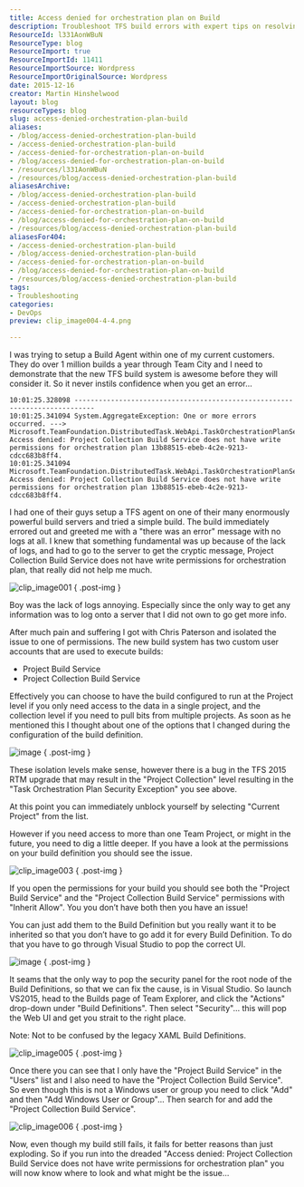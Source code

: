 ```yaml
---
title: Access denied for orchestration plan on Build
description: Troubleshoot TFS build errors with expert tips on resolving access denied issues for orchestration plans. Enhance your build system's performance today!
ResourceId: l331AonWBuN
ResourceType: blog
ResourceImport: true
ResourceImportId: 11411
ResourceImportSource: Wordpress
ResourceImportOriginalSource: Wordpress
date: 2015-12-16
creator: Martin Hinshelwood
layout: blog
resourceTypes: blog
slug: access-denied-orchestration-plan-build
aliases:
- /blog/access-denied-orchestration-plan-build
- /access-denied-orchestration-plan-build
- /access-denied-for-orchestration-plan-on-build
- /blog/access-denied-for-orchestration-plan-on-build
- /resources/l331AonWBuN
- /resources/blog/access-denied-orchestration-plan-build
aliasesArchive:
- /blog/access-denied-orchestration-plan-build
- /access-denied-orchestration-plan-build
- /access-denied-for-orchestration-plan-on-build
- /blog/access-denied-for-orchestration-plan-on-build
- /resources/blog/access-denied-orchestration-plan-build
aliasesFor404:
- /access-denied-orchestration-plan-build
- /blog/access-denied-orchestration-plan-build
- /access-denied-for-orchestration-plan-on-build
- /blog/access-denied-for-orchestration-plan-on-build
- /resources/blog/access-denied-orchestration-plan-build
tags:
- Troubleshooting
categories:
- DevOps
preview: clip_image004-4-4.png

---
```

I was trying to setup a Build Agent within one of my current customers. They do over 1 million builds a year through Team City and I need to demonstrate that the new TFS build system is awesome before they will consider it. So it never instils confidence when you get an error…

```
10:01:25.328098 ---------------------------------------------------------------------------
10:01:25.341094 System.AggregateException: One or more errors occurred. ---> Microsoft.TeamFoundation.DistributedTask.WebApi.TaskOrchestrationPlanSecurityException: Access denied: Project Collection Build Service does not have write permissions for orchestration plan 13b88515-ebeb-4c2e-9213-cdcc683b8ff4.
10:01:25.341094 Microsoft.TeamFoundation.DistributedTask.WebApi.TaskOrchestrationPlanSecurityException: Access denied: Project Collection Build Service does not have write permissions for orchestration plan 13b88515-ebeb-4c2e-9213-cdcc683b8ff4.
```

I had one of their guys setup a TFS agent on one of their many enormously powerful build servers and tried a simple build. The build immediately errored out and greeted me with a "there was an error" message with no logs at all. I knew that something fundamental was up because of the lack of logs, and had to go to the server to get the cryptic message, Project Collection Build Service does not have write permissions for orchestration plan, that really did not help me much.

![clip_image001](images/clip_image001-1-1.png "clip_image001")
{ .post-img }

Boy was the lack of logs annoying. Especially since the only way to get any information was to log onto a server that I did not own to go get more info.

After much pain and suffering I got with Chris Paterson and isolated the issue to one of permissions. The new build system has two custom user accounts that are used to execute builds:

- Project Build Service
- Project Collection Build Service

Effectively you can choose to have the build configured to run at the Project level if you only need access to the data in a single project, and the collection level if you need to pull bits from multiple projects. As soon as he mentioned this I thought about one of the options that I changed during the configuration of the build definition.

![image](images/image-8-8.png "image")
{ .post-img }

These isolation levels make sense, however there is a bug in the TFS 2015 RTM upgrade that may result in the "Project Collection" level resulting in the "Task Orchestration Plan Security Exception" you see above.

At this point you can immediately unblock yourself by selecting "Current Project" from the list.

However if you need access to more than one Team Project, or might in the future, you need to dig a little deeper. If you have a look at the permissions on your build definition you should see the issue.

![clip_image003](images/clip_image003-3-3.png "clip_image003")
{ .post-img }

If you open the permissions for your build you should see both the "Project Build Service" and the "Project Collection Build Service" permissions with "Inherit Allow". You you don’t have both then you have an issue!

You can just add them to the Build Definition but you really want it to be inherited so that you don’t have to go add it for every Build Definition. To do that you have to go through Visual Studio to pop the correct UI.

![image](images/image-1-7-7.png "image")
{ .post-img }

It seams that the only way to pop the security panel for the root node of the Build Definitions, so that we can fix the cause, is in Visual Studio. So launch VS2015, head to the Builds page of Team Explorer, and click the "Actions" drop-down under "Build Definitions". Then select "Security"… this will pop the Web UI and get you strait to the right place.

Note: Not to be confused by the legacy XAML Build Definitions.

![clip_image005](images/clip_image005-5-5.png "clip_image005")
{ .post-img }

Once there you can see that I only have the "Project Build Service" in the "Users" list and I also need to have the "Project Collection Build Service". So even though this is not a Windows user or group you need to click "Add" and then "Add Windows User or Group"… Then search for and add the "Project Collection Build Service".

![clip_image006](images/clip_image006-6-6.png "clip_image006")
{ .post-img }

Now, even though my build still fails, it fails for better reasons than just exploding. So if you run into the dreaded "Access denied: Project Collection Build Service does not have write permissions for orchestration plan" you will now know where to look and what might be the issue…
